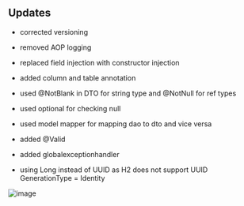 ## Updates
- corrected versioning

- removed AOP logging

- replaced field injection with constructor injection

- added column and table annotation

- used @NotBlank in DTO for string type and @NotNull for ref types

- used optional for checking null

- used model mapper for mapping dao to dto and vice versa

- added @Valid

- added globalexceptionhandler

- using Long instead of UUID as H2 does not support UUID GenerationType = Identity 

![image](https://github.com/user-attachments/assets/1e6eb61a-32e8-4aa6-90b4-27efa49d4375)
